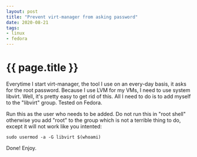 ```yaml
---
layout: post
title: "Prevent virt-manager from asking password"
date: 2020-08-21
tags:
- linux
- fedora
---
```

{{ page.title }}
================

Everytime I start virt-manager, the tool I use on an every-day basis, it asks
for the root password. Because I use LVM for my VMs, I need to use system
libvirt. Well, it's pretty easy to get rid of this. All I need to do is to add
myself to the "libvirt" group. Tested on Fedora.

Run this as the user who needs to be added. Do not run this in "root shell"
otherwise you add "root" to the group which is not a terrible thing to do,
except it will not work like you intented:

    sudo usermod -a -G libvirt $(whoami)

Done! Enjoy.
